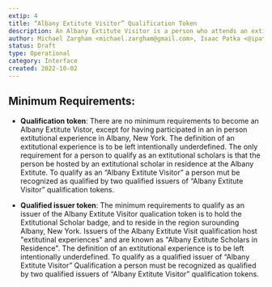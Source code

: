 ```yaml
---
extip: 4
title: “Albany Extitute Visitor” Qualification Token
description: An Albany Extitute Visitor is a person who attends an extitutional experience in Albany New York, hosted by one of the Extitutional Scholars in Residence at the Albany Extitute. An extitutional experience is an unstructured in person intellectual exchange. Extitutional experiences may involve exploratory co-creation in any medium. 
author: Michael Zargham <michael.zargham@gmail.com>, Isaac Patka <@ipatka>
status: Draft
type: Operational
category: Interface
created: 2022-10-02
---
```


## Minimum Requirements:

- **Qualification token**: There are no minimum requirements to become an Albany Extitute Vistor, except for having participated in an in person extitutional experience in Albany, New York. The definition of an extitutional experience is to be left intentionally underdefined. The only requirement for a person to qualify as an extitutional scholars is that the person be hosted by an extitutional scholar in residence at the Albany Extitute. To qualify as an “Albany Extitute Visitor”  a person mut be recognized as qualified by two qualified issuers of “Albany Extitute Visitor” qualification tokens.

- **Qualified issuer token**: The minimum requirements to qualify as an issuer of the Albany Extitute Visitor qualication token is to hold the Extitutional Scholar badge, and to reside in the region surounding Albany, New York. Issuers of the Albany Extitute Visit qualification host "extitutinal experiences" and are known as "Albany Extitute Scholars in Residence".
The definition of an extitutional experience is to be left intentionally underdefined. To qualify as a qualified issuer of “Albany Extitute Visitor” Qualification a person must be recognized as qualified by two qualified issuers of “Albany Extitute Visitor” qualification tokens.
